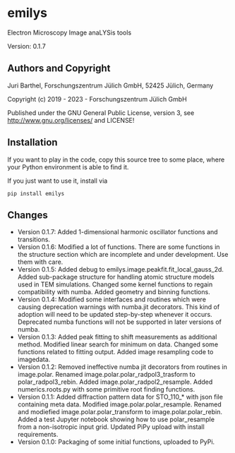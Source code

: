 # emilys

Electron Microscopy Image anaLYSis tools

Version: 0.1.7

## Authors and Copyright

Juri Barthel, 
Forschungszentrum Jülich GmbH, 52425 Jülich, Germany

Copyright (c) 2019 - 2023 - Forschungszentrum Jülich GmbH
   
Published under the GNU General Public License, version 3,
see <http://www.gnu.org/licenses/> and LICENSE!

## Installation

If you want to play in the code, copy this source tree to some place, where your Python environment is able to find it.

If you just want to use it, install via 

    pip install emilys

## Changes

* Version 0.1.7:
Added 1-dimensional harmonic oscillator functions and transitions.
* Version 0.1.6:
Modified a lot of functions. There are some functions in the structure section
which are incomplete and under development. Use them with care.
* Version 0.1.5:
Added debug to emilys.image.peakfit.fit_local_gauss_2d. 
Added sub-package structure for handling atomic structure models used in TEM simulations.
Changed some kernel functions to regain compatibility with numba.
Added geometry and binning functions.
* Version 0.1.4:
Modified some interfaces and routines which were causing deprecation warnings with numba.jit decorators. 
  This kind of adoption will need to be updated step-by-step whenever it occurs.  
  Deprecated numba functions will not be supported in later versions of numba. 
* Version 0.1.3:
Added peak fitting to shift measurements as additional method. 
Modified linear search for minimum on data. 
Changed some functions related to fitting output.
Added image resampling code to imagedata. 
* Version 0.1.2:
Removed ineffective numba jit decorators from routines in image.polar. 
Renamed image.polar.polar_radpol3_trasform to polar_radpol3_rebin. 
Added image.polar_radpol2_resample. 
Added numerics.roots.py with some primitive root finding functions. 
* Version 0.1.1:
Added diffraction pattern data for STO_110_* with json file containing meta data. 
Modified image.polar.polar_resample. 
Renamed and modiefied image.polar.polar_transform to image.polar.polar_rebin. 
Added a test Jupyter notebook showing how to use polar_resample from a non-isotropic input grid. 
Updated PiPy upload with install requirements. 
* Version 0.1.0:
Packaging of some initial functions, uploaded to PyPi. 
